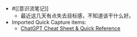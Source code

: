 - #[[意识流笔记]]
    - 最近这几天有点失去目标感，不知道该干什么好。
- Imported Quick Capture items:
    - [ChatGPT Cheat Sheet & Quick Reference](https://quickref.me/chatgpt)
